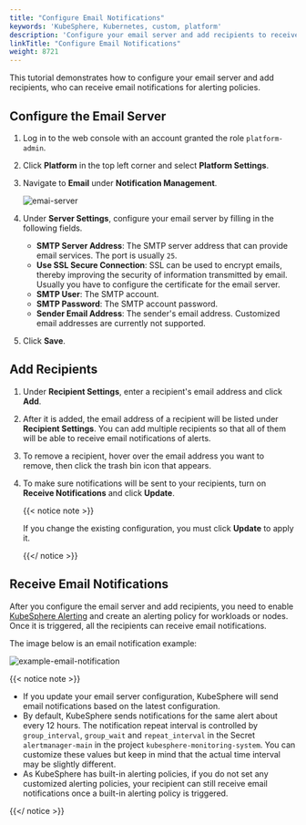 ```yaml
---
title: "Configure Email Notifications"
keywords: 'KubeSphere, Kubernetes, custom, platform'
description: 'Configure your email server and add recipients to receive email notifications for alerting policies.'
linkTitle: "Configure Email Notifications"
weight: 8721
---
```


This tutorial demonstrates how to configure your email server and add recipients, who can receive email notifications for alerting policies.

## Configure the Email Server

1. Log in to the web console with an account granted the role  `platform-admin`.

2. Click **Platform** in the top left corner and select **Platform Settings**.

3. Navigate to **Email** under **Notification Management**.

   ![emai-server](/images/docs/cluster-administration/platform-settings/notification-management/configure-email/emai-server.png)

4. Under **Server Settings**, configure your email server by filling in the following fields.

   - **SMTP Server Address**: The SMTP server address that can provide email services. The port is usually `25`.
   - **Use SSL Secure Connection**: SSL can be used to encrypt emails, thereby improving the security of information transmitted by email. Usually you have to configure the certificate for the email server.
   - **SMTP User**: The SMTP account.
   - **SMTP Password**: The SMTP account password.
   - **Sender Email Address**: The sender's email address. Customized email addresses are currently not supported.

5. Click **Save**.

## Add Recipients

1. Under **Recipient Settings**, enter a recipient's email address and click **Add**.

2. After it is added, the email address of a recipient will be listed under **Recipient Settings**. You can add multiple recipients so that all of them will be able to receive email notifications of alerts.

3. To remove a recipient, hover over the email address you want to remove, then click the trash bin icon that appears.

4. To make sure notifications will be sent to your recipients, turn on **Receive Notifications** and click **Update**.

   {{< notice note >}}

   If you change the existing configuration, you must click **Update** to apply it.

   {{</ notice >}} 

## Receive Email Notifications

After you configure the email server and add recipients, you need to enable [KubeSphere Alerting](../../../../pluggable-components/alerting/) and create an alerting policy for workloads or nodes. Once it is triggered, all the recipients can receive email notifications.

The image below is an email notification example:

![example-email-notification](/images/docs/cluster-administration/platform-settings/notification-management/configure-email/example-email-notification.png)

{{< notice note >}}

- If you update your email server configuration, KubeSphere will send email notifications based on the latest configuration.
- By default, KubeSphere sends notifications for the same alert about every 12 hours. The notification repeat interval is controlled by `group_interval`, `group_wait` and `repeat_interval` in the Secret `alertmanager-main` in the project `kubesphere-monitoring-system`. You can customize these values but keep in mind that the actual time interval may be slightly different.
- As KubeSphere has built-in alerting policies, if you do not set any customized alerting policies, your recipient can still receive email notifications once a built-in alerting policy is triggered.

{{</ notice >}} 

